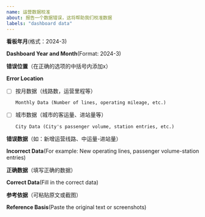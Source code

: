```yaml
---
name: 运营数据校准
about: 报告一个数据错误，这将帮助我们校准数据
labels: "dashboard data"
---
```


**看板年月**(格式：2024-3)

**Dashboard Year and Month**(Format: 2024-3)



**错误位置**（在正确的选项的中括号内添加x）

**Error Location**

- [ ] 按月数据（线路数，运营里程等）

      Monthly Data (Number of lines, operating mileage, etc.)

- [ ] 城市数据（城市的客运量、进站量等）

      City Data (City's passenger volume, station entries, etc.)

**错误数据**（如：新增运营线路、中运量-进站量）

**Incorrect Data**(For example: New operating lines, passenger volume-station entries)



**正确数据**（填写正确的数据）

**Correct Data**(Fill in the correct data)



**参考依据**（可粘贴原文或截图）

**Reference Basis**(Paste the original text or screenshots)


